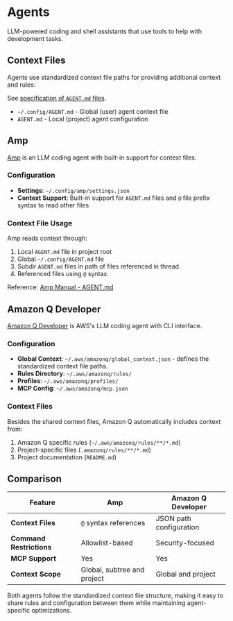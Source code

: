 # Agents

LLM-powered coding and shell assistants that use tools to help with development
tasks.

## Context Files

Agents use standardized context file paths for providing additional context and
rules:

See [specification of `AGENT.md` files](https://ampcode.com/AGENT.md).

- `~/.config/AGENT.md` - Global (user) agent context file
- `AGENT.md` - Local (project) agent configuration

## Amp

[Amp](https://ampcode.com/) is an LLM coding agent with built-in support for
context files.

### Configuration

- **Settings**: `~/.config/amp/settings.json`
- **Context Support**: Built-in support for `AGENT.md` files and `@` file
prefix syntax to read other files

### Context File Usage

Amp reads context through:

1. Local `AGENT.md` file in project root
2. Global `~/.config/AGENT.md` file
3. Subdir `AGENT.md` files in path of files referenced in thread.
3. Referenced files using `@` syntax.

Reference: [Amp Manual - AGENT.md](https://ampcode.com/manual#AGENT.md)

## Amazon Q Developer

[Amazon Q Developer](https://docs.aws.amazon.com/amazonq/latest/qdeveloper-ug/)
is AWS's LLM coding agent with CLI interface.

### Configuration

- **Global Context**: `~/.aws/amazonq/global_context.json` - defines the
standardized context file paths.
- **Rules Directory**: `~/.aws/amazonq/rules/`
- **Profiles**: `~/.aws/amazonq/profiles/`
- **MCP Config**: `~/.aws/amazonq/mcp.json`

### Context Files

Besides the shared context files, Amazon Q automatically includes context from:

1. Amazon Q specific rules (`~/.aws/amazonq/rules/**/*.md`)
2. Project-specific files (`.amazonq/rules/**/*.md`)
3. Project documentation (`README.md`)

## Comparison

| Feature | Amp | Amazon Q Developer |
|---------|-----|-------------------|
| **Context Files** | `@` syntax references | JSON path configuration |
| **Command Restrictions** | Allowlist-based | Security-focused |
| **MCP Support** | Yes | Yes |
| **Context Scope** | Global, subtree and project | Global and project |

Both agents follow the standardized context file structure, making it easy to
share rules and configuration between them while maintaining agent-specific
optimizations.
